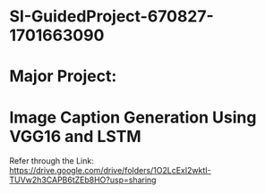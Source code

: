 # SI-GuidedProject-670827-1701663090
# Major Project:
# Image Caption Generation Using VGG16 and LSTM
Refer through the Link: https://drive.google.com/drive/folders/1O2LcExI2wktI-TUVw2h3CAPB6tZEb8HO?usp=sharing

